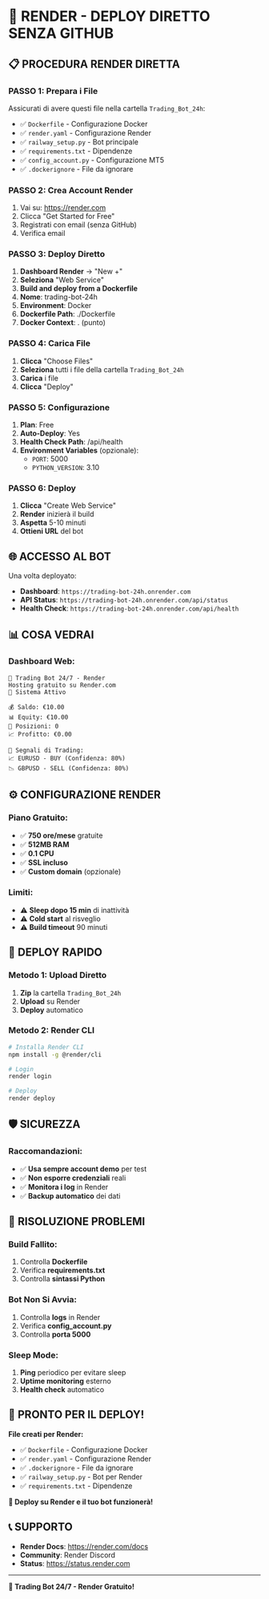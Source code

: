 # 🚀 RENDER - DEPLOY DIRETTO SENZA GITHUB

## 📋 **PROCEDURA RENDER DIRETTA**

### **PASSO 1: Prepara i File**
Assicurati di avere questi file nella cartella `Trading_Bot_24h`:
- ✅ `Dockerfile` - Configurazione Docker
- ✅ `render.yaml` - Configurazione Render
- ✅ `railway_setup.py` - Bot principale
- ✅ `requirements.txt` - Dipendenze
- ✅ `config_account.py` - Configurazione MT5
- ✅ `.dockerignore` - File da ignorare

### **PASSO 2: Crea Account Render**
1. Vai su: https://render.com
2. Clicca "Get Started for Free"
3. Registrati con email (senza GitHub)
4. Verifica email

### **PASSO 3: Deploy Diretto**
1. **Dashboard Render** → "New +"
2. **Seleziona** "Web Service"
3. **Build and deploy from a Dockerfile**
4. **Nome**: trading-bot-24h
5. **Environment**: Docker
6. **Dockerfile Path**: ./Dockerfile
7. **Docker Context**: . (punto)

### **PASSO 4: Carica File**
1. **Clicca** "Choose Files"
2. **Seleziona** tutti i file della cartella `Trading_Bot_24h`
3. **Carica** i file
4. **Clicca** "Deploy"

### **PASSO 5: Configurazione**
1. **Plan**: Free
2. **Auto-Deploy**: Yes
3. **Health Check Path**: /api/health
4. **Environment Variables** (opzionale):
   - `PORT`: 5000
   - `PYTHON_VERSION`: 3.10

### **PASSO 6: Deploy**
1. **Clicca** "Create Web Service"
2. **Render** inizierà il build
3. **Aspetta** 5-10 minuti
4. **Ottieni URL** del bot

## 🌐 **ACCESSO AL BOT**

Una volta deployato:
- **Dashboard**: `https://trading-bot-24h.onrender.com`
- **API Status**: `https://trading-bot-24h.onrender.com/api/status`
- **Health Check**: `https://trading-bot-24h.onrender.com/api/health`

## 📊 **COSA VEDRAI**

### **Dashboard Web:**
```
🚀 Trading Bot 24/7 - Render
Hosting gratuito su Render.com
🔄 Sistema Attivo

💰 Saldo: €10.00
📊 Equity: €10.00
🎯 Posizioni: 0
📈 Profitto: €0.00

🎯 Segnali di Trading:
📈 EURUSD - BUY (Confidenza: 80%)
📉 GBPUSD - SELL (Confidenza: 80%)
```

## ⚙️ **CONFIGURAZIONE RENDER**

### **Piano Gratuito:**
- ✅ **750 ore/mese** gratuite
- ✅ **512MB RAM**
- ✅ **0.1 CPU**
- ✅ **SSL incluso**
- ✅ **Custom domain** (opzionale)

### **Limiti:**
- ⚠️ **Sleep dopo 15 min** di inattività
- ⚠️ **Cold start** al risveglio
- ⚠️ **Build timeout** 90 minuti

## 🚀 **DEPLOY RAPIDO**

### **Metodo 1: Upload Diretto**
1. **Zip** la cartella `Trading_Bot_24h`
2. **Upload** su Render
3. **Deploy** automatico

### **Metodo 2: Render CLI**
```bash
# Installa Render CLI
npm install -g @render/cli

# Login
render login

# Deploy
render deploy
```

## 🛡️ **SICUREZZA**

### **Raccomandazioni:**
- ✅ **Usa sempre account demo** per test
- ✅ **Non esporre credenziali** reali
- ✅ **Monitora i log** in Render
- ✅ **Backup automatico** dei dati

## 🎯 **RISOLUZIONE PROBLEMI**

### **Build Fallito:**
1. Controlla **Dockerfile**
2. Verifica **requirements.txt**
3. Controlla **sintassi Python**

### **Bot Non Si Avvia:**
1. Controlla **logs** in Render
2. Verifica **config_account.py**
3. Controlla **porta 5000**

### **Sleep Mode:**
1. **Ping** periodico per evitare sleep
2. **Uptime monitoring** esterno
3. **Health check** automatico

## 🚀 **PRONTO PER IL DEPLOY!**

**File creati per Render:**
- ✅ `Dockerfile` - Configurazione Docker
- ✅ `render.yaml` - Configurazione Render
- ✅ `.dockerignore` - File da ignorare
- ✅ `railway_setup.py` - Bot per Render
- ✅ `requirements.txt` - Dipendenze

**🚀 Deploy su Render e il tuo bot funzionerà!**

## 📞 **SUPPORTO**

- **Render Docs**: https://render.com/docs
- **Community**: Render Discord
- **Status**: https://status.render.com

---
**🚀 Trading Bot 24/7 - Render Gratuito!**

